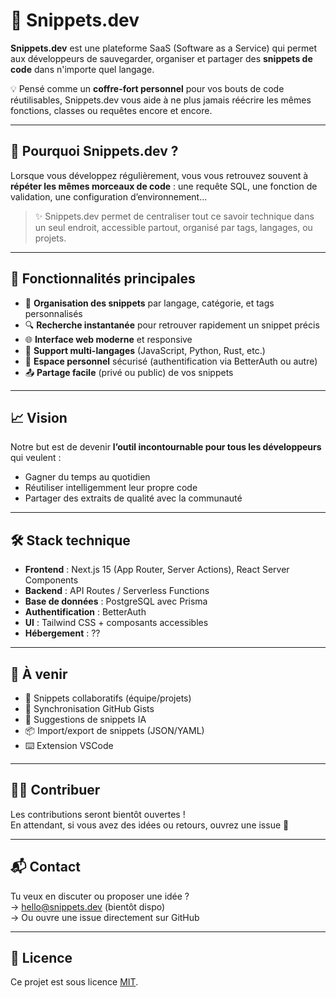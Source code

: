 # 📌 Snippets.dev

**Snippets.dev** est une plateforme SaaS (Software as a Service) qui permet aux développeurs de sauvegarder, organiser et partager des **snippets de code** dans n'importe quel langage.

💡 Pensé comme un **coffre-fort personnel** pour vos bouts de code réutilisables, Snippets.dev vous aide à ne plus jamais réécrire les mêmes fonctions, classes ou requêtes encore et encore.

---

## 🚀 Pourquoi Snippets.dev ?

Lorsque vous développez régulièrement, vous vous retrouvez souvent à **répéter les mêmes morceaux de code** : une requête SQL, une fonction de validation, une configuration d’environnement...

> ✨ Snippets.dev permet de centraliser tout ce savoir technique dans un seul endroit, accessible partout, organisé par tags, langages, ou projets.

---

## 🧠 Fonctionnalités principales

- 📂 **Organisation des snippets** par langage, catégorie, et tags personnalisés
- 🔍 **Recherche instantanée** pour retrouver rapidement un snippet précis
- 🌐 **Interface web moderne** et responsive
- 🧾 **Support multi-langages** (JavaScript, Python, Rust, etc.)
- 🔐 **Espace personnel** sécurisé (authentification via BetterAuth ou autre)
- 📤 **Partage facile** (privé ou public) de vos snippets

---

## 📈 Vision

Notre but est de devenir **l’outil incontournable pour tous les développeurs** qui veulent :

- Gagner du temps au quotidien
- Réutiliser intelligemment leur propre code
- Partager des extraits de qualité avec la communauté

---

## 🛠️ Stack technique

- **Frontend** : Next.js 15 (App Router, Server Actions), React Server Components
- **Backend** : API Routes / Serverless Functions
- **Base de données** : PostgreSQL avec Prisma
- **Authentification** : BetterAuth
- **UI** : Tailwind CSS + composants accessibles
- **Hébergement** : ??

---

## 📌 À venir

- 📎 Snippets collaboratifs (équipe/projets)
- 🔄 Synchronisation GitHub Gists
- 🧠 Suggestions de snippets IA
- 📦 Import/export de snippets (JSON/YAML)
- ⌨️ Extension VSCode

---

## 🧑‍💻 Contribuer

Les contributions seront bientôt ouvertes !  
En attendant, si vous avez des idées ou retours, ouvrez une issue 🙌

---

## 📬 Contact

Tu veux en discuter ou proposer une idée ?  
→ hello@snippets.dev (bientôt dispo)  
→ Ou ouvre une issue directement sur GitHub

---

## 📝 Licence

Ce projet est sous licence [MIT](LICENSE).
